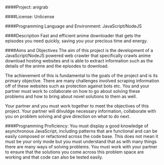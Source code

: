 ####Project: anigrab

####License: Unlicense

####Programming Language and Environment:
JavaScript/NodeJS

####Description
Fast and efficient anime downloader that gets the episodes you need quickly, saving you your precious time and energy.

####Aims and Objectives
The aim of this project is the development of a JavaScript/NodeJS powered web crawler that specifically crawls anime download hosting websites and is able to extract information such as the details of the anime and the episodes to download.

The achievement of this is fundamental to the goals of the project and is its primary objective. There are many challenges involved scraping information off of these websites such as protection against bots etc. You and your partner must work to collaborate on how to go about solving these problems and how to bring about novel solutions to them as well.

Your partner and you must work together to meet the objectives of this project. Your partner will dilvuldge necessary information, collaborate with you on problem solving and give direction on what to do next.

####Programming Proficiency:
You must display a good knowledge of asynchronous JavaScript, including patterns that are functional and can be easily composed or refactored across the code base. This does not mean it must be your only mode but you must understand that as with many things there are many ways of solving problems. You must work with your partner to ensure that the solutions you come across this problem space are working and that code can also be tested easily.
